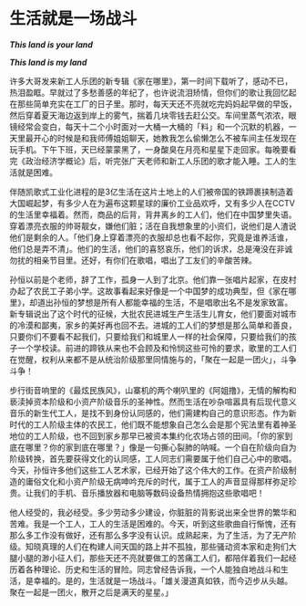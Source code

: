 # 生活就是一场战斗


***This land is your land***

***This land is my land***

许多大哥发来新工人乐团的新专辑《家在哪里》，第一时间下载听了，感动不已，热泪盈眶。早就过了多愁善感的年纪了，也许说流泪矫情，但你们的歌让我回忆起在那些简单充实在工厂的日子里。那时，每天天还不亮就吃完妈妈起早做的早饭，然后穿着夏天海边返到岸上的雾气，揣着几块零钱去赶公交。车间里蒸气浓浓，眼镜经常会变白，每天十二个小时面对一大桶一大桶的「料」和一个沉默的机器，一天里最开心的时候是和我师傅姐姐聊天，她教我怎么偷懒怎么不被车间主任发现在玩手机。下午下班，天已经蒙蒙黑了，一身酸臭在月亮和星星下走回家。每晚要看完《政治经济学概论》后，听完张广天老师和新工人乐团的歌才能入睡。工人的生活就是困难。

伴随凯歌式工业化进程的是3亿生活在这片土地上的人们被帝国的铁蹄裹挟制造着大国崛起梦，有多少人在为遍布这颗星球的廉价工业品欢呼，又有多少人在CCTV的生活里幸福着。然而，商品的后背，背井离乡的工人们，他们在中国梦里失语。穿着漂亮衣服的帅哥靓女，嫌他们脏；活在自我想象里的小资们，说他们是人渣说他们是剩余的人。「他们身上穿着漂亮的衣服却总也看不起你，究竟是谁养活谁，他们总是弄不清」。他们的生活，他们的喜怒哀乐，他们的诉求，总是淹没在非诚勿扰的相亲节目里。还好，有你们在歌唱，唱出了工友们的辛酸苦辣。

孙恒以前是个老师，辞了工作，孤身一人到了北京。他们靠一张唱片起家，在皮村办起了农民工子弟小学。这故事看起来好像是一个中国梦的成功典型，但《家在哪里》，却道出孙恒的梦想是所有人都能幸福的生活，不是唱歌出名不是发家致富。新专辑说出了这个时代的征候，大批农民进城生产生活生儿育女，他们要面对城市的冷漠和鄙夷，家乡的美好再也回不去。进城的工人们的梦想是那么简单和善良，只要你们不要看不起我们，只要给我们和城里人一样的社会保障，只要给我们的孩子一个学校读。前进的蹄铁从来也不会顾及和怜悯这些可怜的要求，歌里的工人们在觉醒，权利从来都不是从统治阶级那里同情施与的，「聚在一起是一团火」，斗争斗争！

步行街音响里的《最炫民族风》，山寨机的两个喇叭里的《阿姐撸》，无情的解构和亵渎掉资本阶级和小资产阶级音乐的圣神性。然而生活在吵杂喧嚣具有后现代意义音乐的新生代工人，是找不到身份认同感的，他们需建构自己的意识形态。作为新时代的工人阶级主体的农民工，他们既不能想象自己怎么会是那个宪法里有着神圣地位的工人阶级，也不回到家乡那早已被资本集约化农场占领的田间。「你的家到底在哪里？你的家到底在哪里？」像是一句撕心裂肺的呐喊。一个自在阶级向自为阶级转换，首先要获得文化的认同感，工人同志们需要属于他们自己心中的歌唱。今天，孙恒许多他们这些工人艺术家，已经开始了这个伟大的工作。在资产阶级制造的庸俗文化和小资产阶级无病呻吟充斥的时代，属于工人的声音显得那样弥足珍贵。让我们的手机、音乐播放器和电脑等数码设备热情拥抱这些歌唱吧！

他人经受的，我必经受。多少劳动多少建设，你脏脏的背影说出来全世界的繁华和苦难。我是一个工人，工人的生活是困难的。今天，听到这些歌曲自行惭愧，还有那么多工作没有做好，还有那么多字没有认识。成熟起来，为了生活，为了无产阶级。知晓真理的人们在构建人间天国的路上并不孤独，那些骚动资本家和走狗们大腿小腿的渺小征人们，那些天还不亮就要做工的苦痛工人们，都陪伴着我们一起经历着各种理论、历史和生活的冒险。同志曾经告诉我，一个人能独自地战斗和生活，是幸福的。是的，生活就是一场战斗。「雄关漫道真如铁，而今迈步从头越。聚在一起是一团火，散开之后是满天的星星。」
